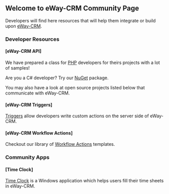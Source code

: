 ## Welcome to eWay-CRM Community Page

Developers will find here resources that will help them integrate or build upon [eWay-CRM](https://www.eway-crm.com/).

### Developer Resources

#### [eWay-CRM API]

We have prepared a class for [PHP](https://github.com/eway-crm/php-lib) developers for theirs projects with a lot of samples!

Are you a C# developer? Try our [NuGet](https://github.com/eway-crm/csharp-lib) package.

You may also have a look at open source projects listed below that communicate with eWay-CRM.

#### [eWay-CRM Triggers]

[Triggers](https://github.com/eway-crm/triggers) allow developers write custom actions on the server side of eWay-CRM.

#### [eWay-CRM Workflow Actions]

Checkout our library of [Workflow Actions](https://github.com/eway-crm/workflow-actions) templates.

### Community Apps

#### [Time Clock]
[Time Clock](http://timeclock.cz) is a Windows application which helps users fill their time sheets in eWay-CRM.
